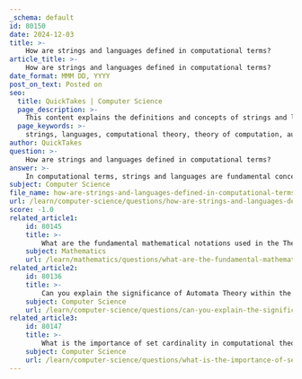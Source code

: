 ```yaml
---
_schema: default
id: 80150
date: 2024-12-03
title: >-
    How are strings and languages defined in computational terms?
article_title: >-
    How are strings and languages defined in computational terms?
date_format: MMM DD, YYYY
post_on_text: Posted on
seo:
  title: QuickTakes | Computer Science
  page_description: >-
    This content explains the definitions and concepts of strings and languages in computational terms, focusing on their role in the Theory of Computation and Formal Language Theory.
  page_keywords: >-
    strings, languages, computational theory, theory of computation, automata theory, formal language theory, alphabet, finite sequence, empty string, concatenation, finite language, infinite language, production rules, grammars, syntactic correctness, automata, deterministic finite automata, non-deterministic finite automata, language recognition, computational concepts
author: QuickTakes
question: >-
    How are strings and languages defined in computational terms?
answer: >-
    In computational terms, strings and languages are fundamental concepts in the Theory of Computation, particularly in Automata Theory and Formal Language Theory.\n\n1. **Strings**: A string is defined as a finite sequence of symbols taken from a finite set known as an alphabet, denoted as $\Sigma$. For example, if $\Sigma = \{a, b\}$, then possible strings include "a", "b", "ab", "ba", "aa", etc. The empty string, denoted as $\epsilon$, is also considered a string. Strings can be concatenated, which is a binary operation that combines two strings into one. This operation is associative and has the empty string as its identity element.\n\n2. **Languages**: A language is defined as a set of strings formed over an alphabet $\Sigma$. Formally, a language can be described as a subset of $\Sigma^*$, where $\Sigma^*$ represents the set of all possible strings (including the empty string) that can be generated from the alphabet $\Sigma$. Languages can be finite or infinite. For example:\n   - A finite language could be $L_1 = \{xy, yx, xx, yy\}$, which contains a limited number of strings.\n   - An infinite language could be $L_2 = \{w \in \Sigma^* : w \text{ starts with } b\}$, which includes an infinite number of strings that meet the specified condition.\n\n3. **Formal Definitions**: In the context of formal systems, grammars are used to define the structure of strings in a language. A grammar consists of a set of production rules that describe how strings can be generated. This is crucial for determining the syntactic correctness of languages, whether they are programming languages, natural languages, or other formal systems.\n\n4. **Automata and Languages**: Automata, such as Deterministic Finite Automata (DFA) and Non-deterministic Finite Automata (NFA), are used to recognize languages. For a given automaton $A$, the language $L(A)$ is defined as the set of strings that can be accepted by the automaton, typically represented as the set of strings that label paths from the start state to a final state.\n\nIn summary, strings are the basic building blocks formed from symbols of an alphabet, while languages are collections of these strings, defined as subsets of all possible strings that can be generated from the alphabet. Understanding these concepts is essential for exploring more complex topics in computation, such as automata, grammars, and the classification of languages.
subject: Computer Science
file_name: how-are-strings-and-languages-defined-in-computational-terms.md
url: /learn/computer-science/questions/how-are-strings-and-languages-defined-in-computational-terms
score: -1.0
related_article1:
    id: 80145
    title: >-
        What are the fundamental mathematical notations used in the Theory of Computation?
    subject: Mathematics
    url: /learn/mathematics/questions/what-are-the-fundamental-mathematical-notations-used-in-the-theory-of-computation
related_article2:
    id: 80136
    title: >-
        Can you explain the significance of Automata Theory within the Theory of Computation?
    subject: Computer Science
    url: /learn/computer-science/questions/can-you-explain-the-significance-of-automata-theory-within-the-theory-of-computation
related_article3:
    id: 80147
    title: >-
        What is the importance of set cardinality in computational theory?
    subject: Computer Science
    url: /learn/computer-science/questions/what-is-the-importance-of-set-cardinality-in-computational-theory
---
```


&nbsp;